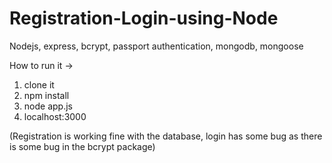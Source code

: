 # Registration-Login-using-Node
Nodejs, express, bcrypt, passport authentication, mongodb, mongoose

How to run it -> 
1) clone it
2) npm install
3) node app.js
4) localhost:3000

(Registration is working fine with the database, login has some bug as there is some bug in the bcrypt package)
